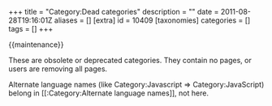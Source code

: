 +++
title = "Category:Dead categories"
description = ""
date = 2011-08-28T19:16:01Z
aliases = []
[extra]
id = 10409
[taxonomies]
categories = []
tags = []
+++

{{maintenance}}

These are obsolete or deprecated categories. They contain no pages, or users are removing all pages.

Alternate language names (like Category:Javascript => Category:JavaScript) belong in [[:Category:Alternate language names]], not here.
